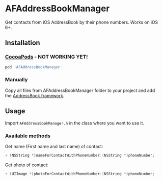 AFAddressBookManager
====================

Get contacts from iOS AddressBook by their phone numbers. Works on iOS 6+.

## Installation

### [CocoaPods](http://cocoapods.org) - NOT WORKING YET!

```ruby
pod 'AFAddressBookManager'
```

### Manually

Copy all files from AFAddressBookManager folder to your project and add the [AddressBook framework](http://developer.apple.com/library/ios/#documentation/AddressBook/Reference/AddressBook_iPhoneOS_Framework/).

## Usage

Import `AFAddressBookManager.h` in the class where you want to use it.

### Available methods

Get name (First name and last name) of contact:
```objectivec
+ (NSString *)nameForContactWithPhoneNumber:(NSString *)phoneNumber;
```

Get photo of contact:
```objectivec 
+ (UIImage *)photoForContactWithPhoneNumber:(NSString *)phoneNumber;
```
